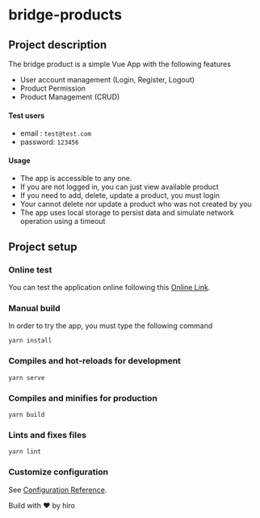 # bridge-products

## Project description
The bridge product is a simple Vue App with the following features
- User account management (Login, Register, Logout)
- Product Permission
- Product Management (CRUD)

#### Test users
- email : `test@test.com`
- password: `123456`

#### Usage
- The app is accessible to any one. 
- If you are not logged in, you can just view available product
- If you need to add, delete, update a product, you must login
- Your cannot delete nor update a product who was not created by you
- The app uses local storage to persist data and simulate network operation using a timeout


## Project setup
### Online test
You can test the application online following this [Online Link](https://bridge-product.netlify.app/). 

### Manual build
In order to try the app, you must type the following command

```
yarn install
```

### Compiles and hot-reloads for development
```
yarn serve
```

### Compiles and minifies for production
```
yarn build
```

### Lints and fixes files
```
yarn lint
```



### Customize configuration
See [Configuration Reference](https://cli.vuejs.org/config/).

Build with :heart: by hiro
